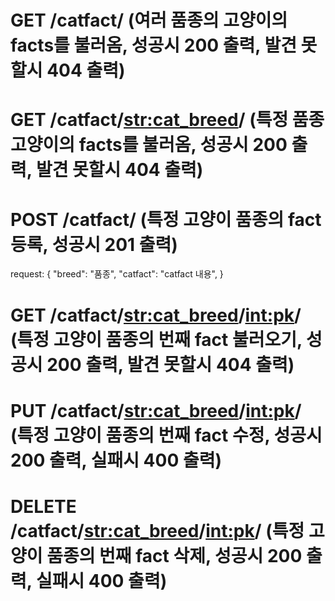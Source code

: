 <!-- TODO -->
# GET /catfact/ (여러 품종의 고양이의 facts를 불러옴, 성공시 200 출력, 발견 못할시 404 출력)
# GET /catfact/<str:cat_breed>/ (특정 품종 고양이의 facts를 불러옴, 성공시 200 출력, 발견 못할시 404 출력)

# POST /catfact/ (특정 고양이 품종의 fact 등록, 성공시 201 출력)
request: { 
    "breed": "품종",
    "catfact": "catfact 내용",
}

# GET /catfact/<str:cat_breed>/<int:pk>/ (특정 고양이 품종의 <pk>번째 fact 불러오기, 성공시 200 출력, 발견 못할시 404 출력)

# PUT /catfact/<str:cat_breed>/<int:pk>/ (특정 고양이 품종의 <pk>번째 fact 수정, 성공시 200 출력, 실패시 400 출력)

# DELETE /catfact/<str:cat_breed>/<int:pk>/ (특정 고양이 품종의 <pk>번째 fact 삭제, 성공시 200 출력, 실패시 400 출력)
